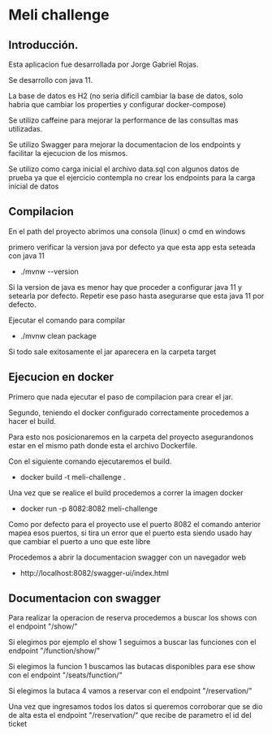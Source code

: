 # Meli challenge

## Introducción.
Esta aplicacion fue desarrollada por Jorge Gabriel Rojas.

Se desarrollo con java 11.

La base de datos es H2 (no seria dificil cambiar la base de datos, solo habria que cambiar los properties y configurar docker-compose)

Se utilizo caffeine para mejorar la performance de las consultas mas utilizadas.

Se utilizo Swagger para mejorar la documentacion de los endpoints y facilitar la ejecucion de los mismos.

Se utilizo como carga inicial el archivo data.sql con algunos datos de prueba ya que el ejercicio contempla no crear los endpoints para la carga inicial de datos

## Compilacion
En el path del proyecto abrimos una consola (linux) o cmd en windows

primero verificar la version java por defecto ya que esta app esta seteada con java 11

* ./mvnw --version

Si la version de java es menor hay que proceder a configurar java 11 y setearla por defecto. Repetir ese paso hasta asegurarse que esta java 11 por defecto.

Ejecutar el comando para compilar

* ./mvnw clean package

Si todo sale exitosamente el jar aparecera en la carpeta target

## Ejecucion en docker
Primero que nada ejecutar el paso de compilacion para crear el jar.

Segundo, teniendo el docker configurado correctamente procedemos a hacer el build.

Para esto nos posicionaremos en la carpeta del proyecto asegurandonos estar en el mismo path donde esta el archivo Dockerfile.

Con el siguiente comando ejecutaremos el build. 

* docker build -t meli-challenge .

Una vez que se realice el build procedemos a correr la imagen docker

* docker run -p 8082:8082 meli-challenge

Como por defecto para el proyecto use el puerto 8082 el comando anterior mapea esos puertos, si tira un error que el puerto esta siendo usado hay que cambiar el puerto a uno que este libre

Procedemos a abrir la documentacion swagger con un navegador web 

* http://localhost:8082/swagger-ui/index.html

## Documentacion con swagger
Para realizar la operacion de reserva procedemos a buscar los shows con el endpoint "/show/"

Si elegimos por ejemplo el show 1 seguimos a buscar las funciones con el endpoint "/function/show/"

Si elegimos la funcion 1 buscamos las butacas disponibles para ese show con el endpoint "/seats/function/"

Si elegimos la butaca 4 vamos a reservar con el endpoint "/reservation/"

Una vez que ingresamos todos los datos si queremos corroborar que se dio de alta esta el endpoint "/reservation/" que recibe de parametro el id del ticket 

